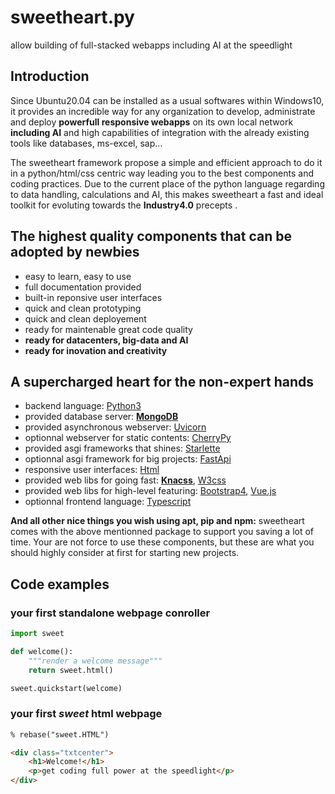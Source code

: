 # sweetheart.py

allow building of full-stacked webapps including AI at the speedlight

## Introduction

Since Ubuntu20.04 can be installed as a usual softwares within Windows10, it provides an incredible way for any organization to develop, administrate and deploy **powerfull responsive webapps** on its own local network **including AI** and high capabilities of integration with the already existing tools like databases, ms-excel, sap...

The sweetheart framework propose a simple and efficient approach to do it in a python/html/css centric way leading you to the best components and coding practices. Due to the current place of the python language regarding to data handling, calculations and AI, this makes sweetheart a fast and ideal toolkit for evoluting towards the **Industry4.0** precepts .

## The highest quality components that can be adopted by newbies

- easy to learn, easy to use
- full documentation provided
- built-in reponsive user interfaces
- quick and clean prototyping
- quick and clean deployement
- ready for maintenable great code quality
- **ready for datacenters, big-data and AI**
- **ready for inovation and creativity**

## A supercharged heart for the non-expert hands

- backend language: [Python3](https://www.python.org/)
- provided database server: [**MongoDB**](https://www.mongodb.com/)
- provided asynchronous webserver: [Uvicorn](https://www.uvicorn.org/)
- optionnal webserver for static contents: [CherryPy](https://cherrypy.org/)
- provided asgi frameworks that shines: [Starlette](https://www.starlette.io/)
- optionnal asgi framework for big projects: [FastApi](https://fastapi.tiangolo.com/)
- responsive user interfaces: [Html](https://www.w3schools.com/)
- provided web libs for going fast: [**Knacss**](https://www.knacss.com/), [W3css](https://www.w3schools.com/w3css/)
- provided web libs for high-level featuring: [Bootstrap4](https://getbootstrap.com/), [Vue.js](https://vuejs.org/)
- optionnal frontend language: [Typescript](https://www.typescriptlang.org/)

**And all other nice things you wish using apt, pip and npm:** sweetheart comes with the above mentionned package to support you saving a lot of time. Your are not force to use these components, but these are what you should highly consider at first for starting new projects.

## Code examples

### your first standalone webpage conroller

```python
import sweet

def welcome():
    """render a welcome message"""
    return sweet.html()

sweet.quickstart(welcome)
```

### your first *sweet* html webpage

``` html
% rebase("sweet.HTML")

<div class="txtcenter">
    <h1>Welcome!</h1>
    <p>get coding full power at the speedlight</p>
</div>
```
